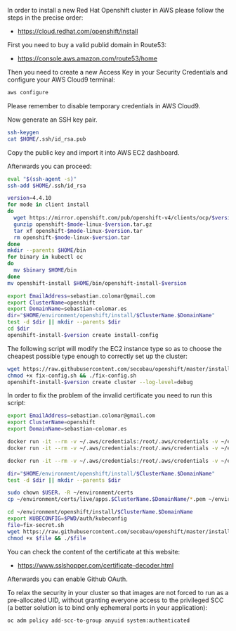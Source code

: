 In order to install a new Red Hat Openshift cluster in AWS please follow the steps in the precise order:
* https://cloud.redhat.com/openshift/install

First you need to buy a valid publid domain in Route53:
* https://console.aws.amazon.com/route53/home

Then you need to create a new Access Key in your Security Credentials and configure your AWS Cloud9 terminal:
```bash
aws configure
```
Please remember to disable temporary credentials in AWS Cloud9.

Now generate an SSH key pair.
```bash
ssh-keygen
cat $HOME/.ssh/id_rsa.pub
```

Copy the public key and import it into AWS EC2 dashboard.

Afterwards you can proceed:
```bash
eval "$(ssh-agent -s)"
ssh-add $HOME/.ssh/id_rsa

version=4.4.10
for mode in client install
do
  wget https://mirror.openshift.com/pub/openshift-v4/clients/ocp/$version/openshift-$mode-linux-$version.tar.gz
  gunzip openshift-$mode-linux-$version.tar.gz
  tar xf openshift-$mode-linux-$version.tar
  rm openshift-$mode-linux-$version.tar
done
mkdir --parents $HOME/bin
for binary in kubectl oc
do
  mv $binary $HOME/bin
done
mv openshift-install $HOME/bin/openshift-install-$version

export EmailAddress=sebastian.colomar@gmail.com
export ClusterName=openshift
export DomainName=sebastian-colomar.es
dir="$HOME/environment/openshift/install/$ClusterName.$DomainName"
test -d $dir || mkdir --parents $dir
cd $dir
openshift-install-$version create install-config

```
The following script will modify the EC2 instance type so as to choose the cheapest possible type enough to correctly set up the cluster:
```bash
wget https://raw.githubusercontent.com/secobau/openshift/master/install/fix-config.sh
chmod +x fix-config.sh && ./fix-config.sh
openshift-install-$version create cluster --log-level=debug

```

In order to fix the problem of the invalid certificate you need to run this script:
```bash
export EmailAddress=sebastian.colomar@gmail.com
export ClusterName=openshift
export DomainName=sebastian-colomar.es

docker run -it --rm -v ~/.aws/credentials:/root/.aws/credentials -v ~/environment/certs:/etc/letsencrypt certbot/dns-route53 certonly -n --dns-route53 --agree-tos --email $EmailAddress -d *.apps.$ClusterName.$DomainName
docker run -it --rm -v ~/.aws/credentials:/root/.aws/credentials -v ~/environment/certs:/etc/letsencrypt certbot/dns-route53 certonly -n --dns-route53 --agree-tos --email $EmailAddress -d *.$ClusterName.$DomainName

docker run -it --rm -v ~/.aws/credentials:/root/.aws/credentials -v ~/environment/certs:/etc/letsencrypt certbot/dns-route53 certificates

dir="$HOME/environment/openshift/install/$ClusterName.$DomainName"
test -d $dir || mkdir --parents $dir

sudo chown $USER. -R ~/environment/certs
cp ~/environment/certs/live/apps.$ClusterName.$DomainName/*.pem ~/environment/openshift/install/$ClusterName.$DomainName/tls/

cd ~/environment/openshift/install/$ClusterName.$DomainName
export KUBECONFIG=$PWD/auth/kubeconfig
file=fix-secret.sh
wget https://raw.githubusercontent.com/secobau/openshift/master/install/$file
chmod +x $file && ./$file

```
You can check the content of the certificate at this website:
* https://www.sslshopper.com/certificate-decoder.html

Afterwards you can enable Github OAuth.

To relax the security in your cluster so that images are not forced to run as a pre-allocated UID, without granting everyone access to the privileged SCC (a better solution is to bind only ephemeral ports in your application):
```bash
oc adm policy add-scc-to-group anyuid system:authenticated
```
